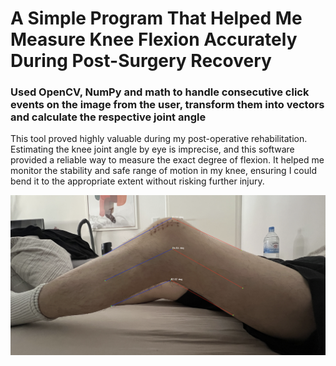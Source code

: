 # A Simple Program That Helped Me Measure Knee Flexion Accurately During Post-Surgery Recovery
### Used OpenCV, NumPy and math to handle consecutive click events on the image from the user, transform them into vectors and calculate the respective joint angle

This tool proved highly valuable during my post-operative rehabilitation. Estimating the knee joint angle by eye is imprecise, and this software provided a reliable way to measure the exact degree of flexion. It helped me monitor the stability and safe range of motion in my knee, ensuring I could bend it to the appropriate extent without risking further injury.

![Knee Angle Estimation](https://github.com/fylexx/Projects/blob/main/KneeAngle/KneeAngleTest.png)
